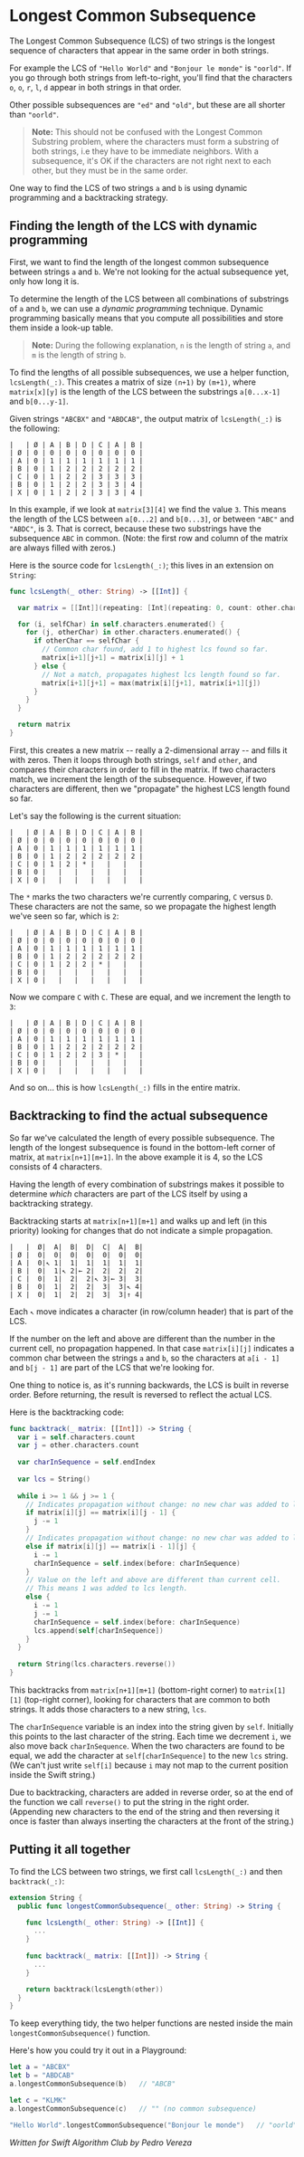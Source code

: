 # Longest Common Subsequence

The Longest Common Subsequence (LCS) of two strings is the longest sequence of characters that appear in the same order in both strings.

For example the LCS of `"Hello World"` and `"Bonjour le monde"` is `"oorld"`. If you go through both strings from left-to-right, you'll find that the characters `o`, `o`, `r`, `l`, `d` appear in both strings in that order.

Other possible subsequences are `"ed"` and `"old"`, but these are all shorter than `"oorld"`. 

> **Note:** This should not be confused with the Longest Common Substring problem, where the characters must form a substring of both strings, i.e they have to be immediate neighbors. With a subsequence, it's OK if the characters are not right next to each other, but they must be in the same order.

One way to find the LCS of two strings `a` and `b` is using dynamic programming and a backtracking strategy.

## Finding the length of the LCS with dynamic programming

First, we want to find the length of the longest common subsequence between strings `a` and `b`. We're not looking for the actual subsequence yet, only how long it is.

To determine the length of the LCS between all combinations of substrings of `a` and `b`, we can use a *dynamic programming* technique. Dynamic programming basically means that you compute all possibilities and store them inside a look-up table.

> **Note:** During the following explanation, `n` is the length of string `a`, and `m` is the length of string `b`.

To find the lengths of all possible subsequences, we use a helper function, `lcsLength(_:)`. This creates a matrix of size `(n+1)` by `(m+1)`, where `matrix[x][y]` is the length of the LCS between the substrings `a[0...x-1]` and `b[0...y-1]`.

Given strings `"ABCBX"` and `"ABDCAB"`, the output matrix of `lcsLength(_:)` is the following:

```
|   | Ø | A | B | D | C | A | B |
| Ø | 0 | 0 | 0 | 0 | 0 | 0 | 0 |
| A | 0 | 1 | 1 | 1 | 1 | 1 | 1 |  
| B | 0 | 1 | 2 | 2 | 2 | 2 | 2 |
| C | 0 | 1 | 2 | 2 | 3 | 3 | 3 |
| B | 0 | 1 | 2 | 2 | 3 | 3 | 4 |
| X | 0 | 1 | 2 | 2 | 3 | 3 | 4 |
```

In this example, if we look at `matrix[3][4]` we find the value `3`. This means the length of the LCS between `a[0...2]` and `b[0...3]`, or between `"ABC"` and `"ABDC"`, is 3. That is correct, because these two substrings have the subsequence `ABC` in common. (Note: the first row and column of the matrix are always filled with zeros.)

Here is the source code for `lcsLength(_:)`; this lives in an extension on `String`:

```swift
func lcsLength(_ other: String) -> [[Int]] {

  var matrix = [[Int]](repeating: [Int](repeating: 0, count: other.characters.count+1), count: self.characters.count+1)

  for (i, selfChar) in self.characters.enumerated() {
	for (j, otherChar) in other.characters.enumerated() {
	  if otherChar == selfChar {
		// Common char found, add 1 to highest lcs found so far.
		matrix[i+1][j+1] = matrix[i][j] + 1
	  } else {
		// Not a match, propagates highest lcs length found so far.
		matrix[i+1][j+1] = max(matrix[i][j+1], matrix[i+1][j])
	  }
	}
  }

  return matrix
}
```

First, this creates a new matrix -- really a 2-dimensional array -- and fills it with zeros. Then it loops through both strings, `self` and `other`, and compares their characters in order to fill in the matrix. If two characters match, we increment the length of the subsequence. However, if two characters are different, then we "propagate" the highest LCS length found so far.

Let's say the following is the current situation:

```
|   | Ø | A | B | D | C | A | B |
| Ø | 0 | 0 | 0 | 0 | 0 | 0 | 0 |
| A | 0 | 1 | 1 | 1 | 1 | 1 | 1 |  
| B | 0 | 1 | 2 | 2 | 2 | 2 | 2 |
| C | 0 | 1 | 2 | * |   |   |   |
| B | 0 |   |   |   |   |   |   |
| X | 0 |   |   |   |   |   |   |
```

The `*` marks the two characters we're currently comparing, `C` versus `D`. These characters are not the same, so we propagate the highest length we've seen so far, which is `2`:

```
|   | Ø | A | B | D | C | A | B |
| Ø | 0 | 0 | 0 | 0 | 0 | 0 | 0 |
| A | 0 | 1 | 1 | 1 | 1 | 1 | 1 |  
| B | 0 | 1 | 2 | 2 | 2 | 2 | 2 |
| C | 0 | 1 | 2 | 2 | * |   |   |
| B | 0 |   |   |   |   |   |   |
| X | 0 |   |   |   |   |   |   |
```

Now we compare `C` with `C`. These are equal, and we increment the length to `3`:

```
|   | Ø | A | B | D | C | A | B |
| Ø | 0 | 0 | 0 | 0 | 0 | 0 | 0 |
| A | 0 | 1 | 1 | 1 | 1 | 1 | 1 |  
| B | 0 | 1 | 2 | 2 | 2 | 2 | 2 |
| C | 0 | 1 | 2 | 2 | 3 | * |   |
| B | 0 |   |   |   |   |   |   |
| X | 0 |   |   |   |   |   |   |
```

And so on... this is how `lcsLength(_:)` fills in the entire matrix.

## Backtracking to find the actual subsequence

So far we've calculated the length of every possible subsequence. The length of the longest subsequence is found in the bottom-left corner of matrix, at `matrix[n+1][m+1]`. In the above example it is 4, so the LCS consists of 4 characters.

Having the length of every combination of substrings makes it possible to determine *which* characters are part of the LCS itself by using a backtracking strategy.

Backtracking starts at `matrix[n+1][m+1]` and walks up and left (in this priority) looking for changes that do not indicate a simple propagation.

```
|   |  Ø|  A|  B|  D|  C|  A|  B|
| Ø |  0|  0|  0|  0|  0|  0|  0|
| A |  0|↖ 1|  1|  1|  1|  1|  1|  
| B |  0|  1|↖ 2|← 2|  2|  2|  2|
| C |  0|  1|  2|  2|↖ 3|← 3|  3|
| B |  0|  1|  2|  2|  3|  3|↖ 4|
| X |  0|  1|  2|  2|  3|  3|↑ 4|
```

Each `↖` move indicates a character (in row/column header) that is part of the LCS.

If the number on the left and above are different than the number in the current cell, no propagation happened. In that case `matrix[i][j]` indicates a common char between the strings `a` and `b`, so the characters at `a[i - 1]` and `b[j - 1]` are part of the LCS that we're looking for.

One thing to notice is, as it's running backwards, the LCS is built in reverse order. Before returning, the result is reversed to reflect the actual LCS.

Here is the backtracking code:

```swift
func backtrack(_ matrix: [[Int]]) -> String {
  var i = self.characters.count
  var j = other.characters.count
  
  var charInSequence = self.endIndex
  
  var lcs = String()
  
  while i >= 1 && j >= 1 {
	// Indicates propagation without change: no new char was added to lcs.
	if matrix[i][j] == matrix[i][j - 1] {
	  j -= 1
	}
	// Indicates propagation without change: no new char was added to lcs.
	else if matrix[i][j] == matrix[i - 1][j] {
	  i -= 1
	  charInSequence = self.index(before: charInSequence)
	}
	// Value on the left and above are different than current cell.
	// This means 1 was added to lcs length.
	else {
	  i -= 1
	  j -= 1
	  charInSequence = self.index(before: charInSequence)
	  lcs.append(self[charInSequence])
	}
  }
  
  return String(lcs.characters.reverse())
}
```  

This backtracks from `matrix[n+1][m+1]` (bottom-right corner) to `matrix[1][1]` (top-right corner), looking for characters that are common to both strings. It adds those characters to a new string, `lcs`.

The `charInSequence` variable is an index into the string given by `self`. Initially this points to the last character of the string. Each time we decrement `i`, we also move back `charInSequence`. When the two characters are found to be equal, we add the character at `self[charInSequence]` to the new `lcs` string. (We can't just write `self[i]` because `i` may not map to the current position inside the Swift string.)

Due to backtracking, characters are added in reverse order, so at the end of the function we call `reverse()` to put the string in the right order. (Appending new characters to the end of the string and then reversing it once is faster than always inserting the characters at the front of the string.)

## Putting it all together

To find the LCS between two strings, we first call `lcsLength(_:)` and then `backtrack(_:)`:

```swift
extension String {
  public func longestCommonSubsequence(_ other: String) -> String {

    func lcsLength(_ other: String) -> [[Int]] {
      ...
    }
    
    func backtrack(_ matrix: [[Int]]) -> String {
      ...
    }

    return backtrack(lcsLength(other))
  }
}
```

To keep everything tidy, the two helper functions are nested inside the main `longestCommonSubsequence()` function.

Here's how you could try it out in a Playground:

```swift
let a = "ABCBX"
let b = "ABDCAB"
a.longestCommonSubsequence(b)   // "ABCB"

let c = "KLMK"
a.longestCommonSubsequence(c)   // "" (no common subsequence)

"Hello World".longestCommonSubsequence("Bonjour le monde")   // "oorld"
```

*Written for Swift Algorithm Club by Pedro Vereza*
